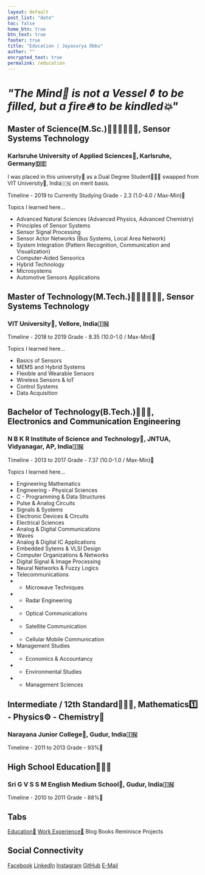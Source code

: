 ```yaml
---
layout: default
post_list: "date"
toc: false
home_btn: true
btn_text: true
footer: true
title: "Education | Jayasurya Obbu"
author: ""
encrypted_text: true
permalink: /education
---
```


# _"The Mind🧠 is not a Vessel⚱️ to be filled, but a fire🔥 to be kindled💥"_ 

## Master of Science(M.Sc.)👨🏻‍🎓👨🏻‍🎓, Sensor Systems Technology
### Karlsruhe University of Applied Sciences🏫, Karlsruhe, Germany🇩🇪

I was placed in this university🏫 as a Dual Degree Student👨🏻‍🎓 swapped from VIT University🏫, India🇮🇳 on merit basis.

Timeline - 2019 to Currently Studying
Grade - 2.3 (1.0-4.0 / Max-Min)📜

Topics I learned here...

* Advanced Natural Sciences (Advanced Physics, Advanced Chemistry)
* Principles of Sensor Systems
* Sensor Signal Processing
* Sensor Actor Networks (Bus Systems, Local Area Network)
* System Integration (Pattern Recognition, Communication and Visualization)
* Computer-Aided Sensorics
* Hybrid Technology
* Microsystems
* Automotive Sensors Applications

## Master of Technology(M.Tech.)👨🏻‍🎓👨🏻‍🎓, Sensor Systems Technology
### VIT University🏫, Vellore, India🇮🇳

Timeline - 2018 to 2019
Grade - 8.35 (10.0-1.0 / Max-Min)📜

Topics I learned here...

* Basics of Sensors
* MEMS and Hybrid Systems
* Flexible and Wearable Sensors
* Wireless Sensors & IoT
* Control Systems
* Data Acquisition

## Bachelor of Technology(B.Tech.)👨🏻‍🎓, Electronics and Communication Engineering
### N B K R Institute of Science and Technology🏫, JNTUA, Vidyanagar, AP, India🇮🇳

Timeline - 2013 to 2017
Grade - 7.37 (10.0-1.0 / Max-Min)📜

Topics I learned here...

* Engineering Mathematics
* Engineering - Physical Sciences
* C - Programming & Data Structures
* Pulse & Analog Circuits
* Signals & Systems
* Electronic Devices & Circuits
* Electrical Sciences
* Analog & Digital Communications
* Waves
* Analog & Digital IC Applications
* Embedded Sytems & VLSI Design
* Computer Organizations & Networks
* Digital Signal & Image Processing
* Neural Networks & Fuzzy Logics
* Telecommunications
* *	Microwave Techniques
* *	Radar Engineering
* *	Optical Communications
* * Satellite Communication
* *	Cellular Mobile Communication
* Management Studies
* *	Economics & Accountancy
* *	Environmental Studies
* *	Management Sciences

## Intermediate / 12th Standard👨🏻‍🎓, Mathematics1️⃣ - Physics⚙️ - Chemistry🧪
### Narayana Junior College🏫, Gudur, India🇮🇳

Timeline - 2011 to 2013
Grade - 93%📜

## High School Education👨🏻‍🎓
### Sri G V S S M English Medium School🏫, Gudur, India🇮🇳

Timeline - 2010 to 2011
Grade - 88%📜

## Tabs

[Education📖](education.md) [Work Experience💼](work-experience.md) Blog Books Reminisce Projects

## Social Connectivity

[Facebook](https://www.facebook.com/jayasurya.obbu/) [LinkedIn](https://www.linkedin.com/in/jayasurya-obbu/) [Instagram](https://www.instagram.com/mr__circuit/) [GitHub](https://github.com/mr-circuit) [E-Mail]( mailto:hello@jayasurya.me)
